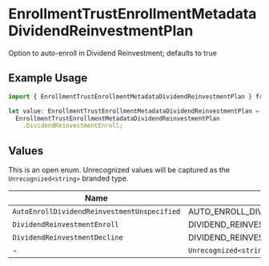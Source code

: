 # EnrollmentTrustEnrollmentMetadataDividendReinvestmentPlan

Option to auto-enroll in Dividend Reinvestment; defaults to true

## Example Usage

```typescript
import { EnrollmentTrustEnrollmentMetadataDividendReinvestmentPlan } from "@apexfintechsolutions/ascend-sdk/models/components";

let value: EnrollmentTrustEnrollmentMetadataDividendReinvestmentPlan =
  EnrollmentTrustEnrollmentMetadataDividendReinvestmentPlan
    .DividendReinvestmentEnroll;
```

## Values

This is an open enum. Unrecognized values will be captured as the `Unrecognized<string>` branded type.

| Name                                          | Value                                         |
| --------------------------------------------- | --------------------------------------------- |
| `AutoEnrollDividendReinvestmentUnspecified`   | AUTO_ENROLL_DIVIDEND_REINVESTMENT_UNSPECIFIED |
| `DividendReinvestmentEnroll`                  | DIVIDEND_REINVESTMENT_ENROLL                  |
| `DividendReinvestmentDecline`                 | DIVIDEND_REINVESTMENT_DECLINE                 |
| -                                             | `Unrecognized<string>`                        |